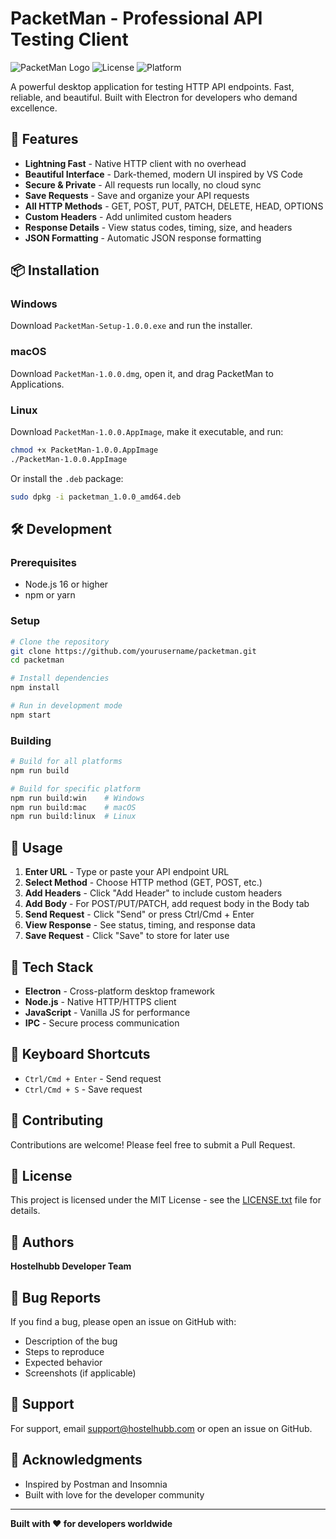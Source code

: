 # PacketMan - Professional API Testing Client

![PacketMan Logo](https://img.shields.io/badge/PacketMan-v1.0.0-blue)
![License](https://img.shields.io/badge/license-MIT-green)
![Platform](https://img.shields.io/badge/platform-Windows%20%7C%20macOS%20%7C%20Linux-lightgrey)

A powerful desktop application for testing HTTP API endpoints. Fast, reliable, and beautiful. Built with Electron for developers who demand excellence.

## 🚀 Features

- **Lightning Fast** - Native HTTP client with no overhead
- **Beautiful Interface** - Dark-themed, modern UI inspired by VS Code
- **Secure & Private** - All requests run locally, no cloud sync
- **Save Requests** - Save and organize your API requests
- **All HTTP Methods** - GET, POST, PUT, PATCH, DELETE, HEAD, OPTIONS
- **Custom Headers** - Add unlimited custom headers
- **Response Details** - View status codes, timing, size, and headers
- **JSON Formatting** - Automatic JSON response formatting

## 📦 Installation

### Windows
Download `PacketMan-Setup-1.0.0.exe` and run the installer.

### macOS
Download `PacketMan-1.0.0.dmg`, open it, and drag PacketMan to Applications.

### Linux
Download `PacketMan-1.0.0.AppImage`, make it executable, and run:
```bash
chmod +x PacketMan-1.0.0.AppImage
./PacketMan-1.0.0.AppImage
```

Or install the `.deb` package:
```bash
sudo dpkg -i packetman_1.0.0_amd64.deb
```

## 🛠️ Development

### Prerequisites
- Node.js 16 or higher
- npm or yarn

### Setup
```bash
# Clone the repository
git clone https://github.com/yourusername/packetman.git
cd packetman

# Install dependencies
npm install

# Run in development mode
npm start
```

### Building

```bash
# Build for all platforms
npm run build

# Build for specific platform
npm run build:win    # Windows
npm run build:mac    # macOS
npm run build:linux  # Linux
```

## 🎯 Usage

1. **Enter URL** - Type or paste your API endpoint URL
2. **Select Method** - Choose HTTP method (GET, POST, etc.)
3. **Add Headers** - Click "Add Header" to include custom headers
4. **Add Body** - For POST/PUT/PATCH, add request body in the Body tab
5. **Send Request** - Click "Send" or press Ctrl/Cmd + Enter
6. **View Response** - See status, timing, and response data
7. **Save Request** - Click "Save" to store for later use

## 🔧 Tech Stack

- **Electron** - Cross-platform desktop framework
- **Node.js** - Native HTTP/HTTPS client
- **JavaScript** - Vanilla JS for performance
- **IPC** - Secure process communication

## 📝 Keyboard Shortcuts

- `Ctrl/Cmd + Enter` - Send request
- `Ctrl/Cmd + S` - Save request

## 🤝 Contributing

Contributions are welcome! Please feel free to submit a Pull Request.

## 📄 License

This project is licensed under the MIT License - see the [LICENSE.txt](LICENSE.txt) file for details.

## 👥 Authors

**Hostelhubb Developer Team**

## 🐛 Bug Reports

If you find a bug, please open an issue on GitHub with:
- Description of the bug
- Steps to reproduce
- Expected behavior
- Screenshots (if applicable)

## 💬 Support

For support, email support@hostelhubb.com or open an issue on GitHub.

## 🌟 Acknowledgments

- Inspired by Postman and Insomnia
- Built with love for the developer community

---

**Built with ❤️ for developers worldwide**
